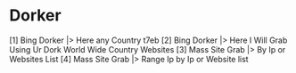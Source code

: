 # Dorker
[1] Bing Dorker     |> Here any  Country t7eb
 [2] Bing Dorker    |> Here I Will Grab Using Ur Dork World Wide Country Websites 
[3] Mass Site Grab |> By Ip or Websites List 
[4] Mass Site Grab |> Range Ip by Ip or Website list
